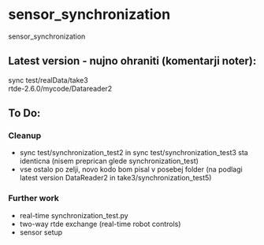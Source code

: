 # sensor_synchronization
sensor_synchronization
## Latest version - nujno ohraniti (komentarji noter):
sync test/realData/take3  
rtde-2.6.0/mycode/Datareader2
## To Do:
### Cleanup
- sync test/synchronization_test2 in sync test/synchronization_test3 sta identicna (nisem preprican glede synchronization_test)
- vse ostalo po zelji, novo kodo bom pisal v posebej folder (na podlagi latest version DataReader2 in take3/synchronization_test5)
### Further work
- real-time synchronization_test.py
- two-way rtde exchange (real-time robot controls)
- sensor setup
